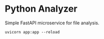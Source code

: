 # Python Analyzer

Simple FastAPI microservice for file analysis.

```
uvicorn app:app --reload
```
